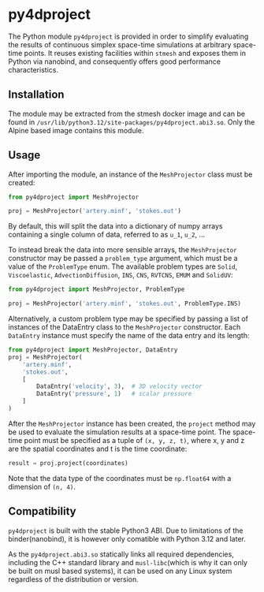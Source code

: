 # py4dproject

The Python module `py4dproject` is provided in order to simplify evaluating the results of continuous simplex space-time simulations at arbitrary space-time points. It reuses existing facilities within `stmesh` and exposes them in Python via nanobind, and consequently offers good performance characteristics.

## Installation

The module may be extracted from the stmesh docker image and can be found in `/usr/lib/python3.12/site-packages/py4dproject.abi3.so`. Only the Alpine based image contains this module.

## Usage

After importing the module, an instance of the `MeshProjector` class must be created:
```python
from py4dproject import MeshProjector

proj = MeshProjector('artery.minf', 'stokes.out')
```
By default, this will split the data into a dictionary of numpy arrays containing a single column of data, referred to as `u_1`, `u_2`, ...

To instead break the data into more sensible arrays, the `MeshProjector` constructor may be passed a `problem_type` argument, which must be a value of the `ProblemType` enum. The available problem types are `Solid`, `Viscoelastic`, `AdvectionDiffusion`, `INS`, `CNS`, `RVTCNS`, `EMUM` and `SolidUV`:
```python
from py4dproject import MeshProjector, ProblemType

proj = MeshProjector('artery.minf', 'stokes.out', ProblemType.INS)
```

Alternatively, a custom problem type may be specified by passing a list of instances of the DataEntry class to the `MeshProjector` constructor. Each `DataEntry` instance must specify the name of the data entry and its length:
```python
from py4dproject import MeshProjector, DataEntry
proj = MeshProjector(
    'artery.minf',
    'stokes.out',
    [
        DataEntry('velocity', 3),  # 3D velocity vector
        DataEntry('pressure', 1)   # scalar pressure
    ]
)
```

After the `MeshProjector` instance has been created, the `project` method may be used to evaluate the simulation results at a space-time point. The space-time point must be specified as a tuple of `(x, y, z, t)`, where x, y and z are the spatial coordinates and t is the time coordinate:
```python
result = proj.project(coordinates)
```
Note that the data type of the coordinates must be `np.float64` with a dimension of `(n, 4)`.

## Compatibility

`py4dproject` is built with the stable Python3 ABI. Due to limitations of the binder(nanobind), it is however only comatible with Python 3.12 and later.

As the `py4dproject.abi3.so` statically links all required dependencies, including the C++ standard library and `musl-libc`(which is why it can only be built on musl based systems), it can be used on any Linux system regardless of the distribution or version.
